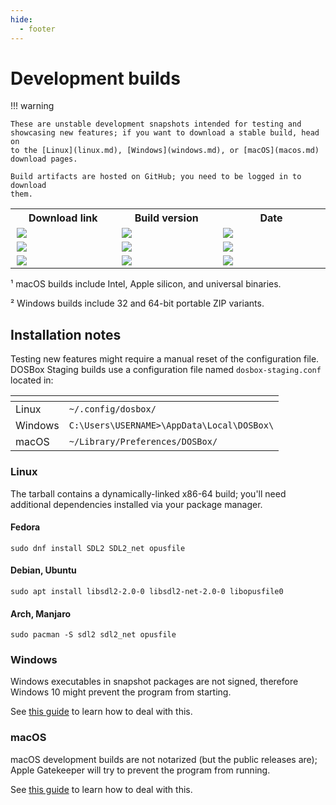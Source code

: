 ```yaml
---
hide:
  - footer
---
```


# Development builds

<style>
span.error {
  font-weight: bold;
  font-size: 95%;
  color: red;
}
</style>

<script>

// For local testing only: uncomment and replace API_TOKEN with a valid GitHub
// API token. This is to bypass the low hourly rate limits for unauthenticated
// API access during testing (only 60 requests per hour).
//
// !!! IMPORTANT -- *NEVER* check in your API token into the repo !!!
//
let headers = {
//  "Authorization": "bearer API_TOKEN"
}

function get_build_link_tr_el(os_name) {
  return document.getElementById(os_name + "-build-link")
}
function get_build_version_el(os_name) {
  return document.getElementById(os_name + "-build-version")
}
function get_build_date_el(os_name) {
  return document.getElementById(os_name + "-build-date")
}

function set_build_version(gh_api_artifacts, os_name) {
  fetch(gh_api_artifacts, { method: "GET", headers: headers })
    .then(response => {
      if (response.status !== 200) {
        return
      }

      response.json().then(data => {
        // Extract version and Git hash from the artifact name.
        // Examples of valid artifact names:
        //
        //   dosbox-staging-linux-x86_64-0.82.0-alpha-7342e
        //   dosbox-staging-macOS-universal-0.82.0-alpha-7342e
        //   dosbox-staging-windows-x64-0.82.0-alpha-7342e
        //
        let platform_re = "[\\w-]*"
        let version_re  = "(\\d+\.\\d+\.\\d+)"
        let hash_re     = "([\\w-\.]+)"

        let re = `dosbox-staging-${platform_re}-${version_re}-${hash_re}`
        let release = data.artifacts.find(a => a.name.match(re))

        if (release === undefined) {
          return
        }

        let match = release.name.match(re)
        let version = match[1]
        let hash    = match[2]

        get_build_version_el(os_name).textContent = `${version}-${hash}`
      })
    })
    .catch(err => {
      console.log("Fetch error", err)
    })
}

function handle_error(msg1, msg2, msg3, os_name) {
  console.log(get_build_link_tr_el(os_name));
  get_build_link_tr_el(os_name).innerHTML = '<span class="error">' + msg1 + '</span>'
  get_build_version_el(os_name).innerHTML = '<span class="error">' + msg2 + '</span>'
  get_build_date_el(os_name).innerHTML    = '<span class="error">' + msg3 + '</span>'
}

// Fetch build status using GitHub API and update HTML
function set_ci_status(workflow_file, os_name, description) {

  // GitHub has strict rate limits for anonymous users: 60 requests per hour.
  // We are requesting only one page, with a limit of 1, with the filter query
  // params.
  let page = 1
  let per_page = 1
  let gh_api_url = "https://api.github.com/repos/dosbox-staging/dosbox-staging/"

  let filter_branch = "main"
  let filter_event  = "push"
  let filter_status = "success"

  const queryParams = new URLSearchParams()
  queryParams.set("page",     page)
  queryParams.set("per_page", per_page)
  queryParams.set("branch",   filter_branch)
  queryParams.set("event",    filter_event)
  queryParams.set("status",   filter_status)

  let gh_api_workflows = gh_api_url + "actions/workflows/" + workflow_file +
                         "/runs?" + queryParams.toString()

  fetch(gh_api_workflows, { method: "GET", headers: headers })
    .then(response => {
      // Handle HTTP error
      if (response.status !== 200) {
        console.warn("Looks like there was a problem." +
                     "Status Code: " + response.status)

        handle_error('Error accessing GitHub API',
                     'Please try again later',
                     'Status: ' + response.status, os_name)
        return
      }

      response.json().then(data => {
        // console.log(data.workflow_runs)
        const status = data.workflow_runs.length && data.workflow_runs[0]

        // If result not found, query the next page
        if (status == undefined) {
            const error_message = `No builds found for ${workflow_file}`
            console.warn(error_message)
            handle_error(error_message, os_name)
            return
        }

        // Update HTML elements
        let build_link = document.createElement("a")
        build_link.textContent = description
        build_link.setAttribute("href", status.html_url)

        let build_link_tr_el = get_build_link_tr_el(os_name)
        build_link_tr_el.innerHTML = ""
        build_link_tr_el.appendChild(build_link)

        let build_date = new Date(status.updated_at)
        get_build_date_el(os_name).textContent = build_date.toUTCString()

        set_build_version(status.artifacts_url, os_name)
      })
    })
    .catch(err => {
      console.warn("Fetch error", err)
    })
}

document.addEventListener("DOMContentLoaded", () => {
  set_ci_status("linux.yml",        "linux",   "Linux")
  set_ci_status("macos.yml",        "macos",   "macOS ¹")
  set_ci_status("windows-msvc.yml", "windows", "Windows ²")
})

</script>


!!! warning

    These are unstable development snapshots intended for testing and
    showcasing new features; if you want to download a stable build, head on
    to the [Linux](linux.md), [Windows](windows.md), or [macOS](macos.md)
    download pages.

    Build artifacts are hosted on GitHub; you need to be logged in to download
    them.


<div class="compact">
<table>
  <tr>
    <th style="width: 240px">Download link</th>
    <th style="width: 250px">Build version</th>
    <th style="width: 300px">Date</th>
  </tr>
  <tr>
    <td id="linux-build-link">
      <img style="margin:auto;margin-left:0.1em;" src="../images/dots.svg">
    </td>
    <td id="linux-build-version">
      <img style="margin:auto;margin-left:0.1em;" src="../images/dots.svg">
    </td>
    <td id="linux-build-date">
      <img style="margin:auto;margin-left:0.1em;" src="../images/dots.svg">
    </td>
  </tr>
  <tr>
    <td id="macos-build-link">
      <img style="margin:auto;margin-left:0.1em;" src="../images/dots.svg">
    </td>
    <td id="macos-build-version">
      <img style="margin:auto;margin-left:0.1em;" src="../images/dots.svg">
    </td>
    <td id="macos-build-date">
      <img style="margin:auto;margin-left:0.1em;" src="../images/dots.svg">
    </td>
  </tr>
  <tr>
    <td id="windows-build-link">
      <img style="margin:auto;margin-left:0.1em;" src="../images/dots.svg">
    </td>
    <td id="windows-build-version">
      <img style="margin:auto;margin-left:0.1em;" src="../images/dots.svg">
    </td>
    <td id="windows-build-date">
      <img style="margin:auto;margin-left:0.1em;" src="../images/dots.svg">
    </td>
  </tr>
</table>
</div>

¹ macOS builds include Intel, Apple silicon, and universal binaries.

² Windows builds include 32 and 64-bit portable ZIP variants.


## Installation notes

Testing new features might require a manual reset of the configuration
file.  DOSBox Staging builds use a configuration file named
`dosbox-staging.conf` located in:

<div class="compact" markdown>

| <!-- --> | <!-- --> |
|----------|----------|
| Linux    | `~/.config/dosbox/` |
| Windows  | `C:\Users\USERNAME>\AppData\Local\DOSBox\` |
| macOS    | `~/Library/Preferences/DOSBox/` |

</div>


### Linux

The tarball contains a dynamically-linked x86-64 build; you'll need additional
dependencies installed via your package manager.

#### Fedora

    sudo dnf install SDL2 SDL2_net opusfile

#### Debian, Ubuntu

    sudo apt install libsdl2-2.0-0 libsdl2-net-2.0-0 libopusfile0

#### Arch, Manjaro

    sudo pacman -S sdl2 sdl2_net opusfile

### Windows

Windows executables in snapshot packages are not signed, therefore Windows 10
might prevent the program from starting.

See [this guide](windows.md#microsoft-defender-smartscreen) to learn how to
deal with this.


### macOS

macOS development builds are not notarized (but the public releases are);
Apple Gatekeeper will try to prevent the program from running.

See [this guide](macos.md#apple-gatekeeper) to learn how to deal with
this.

